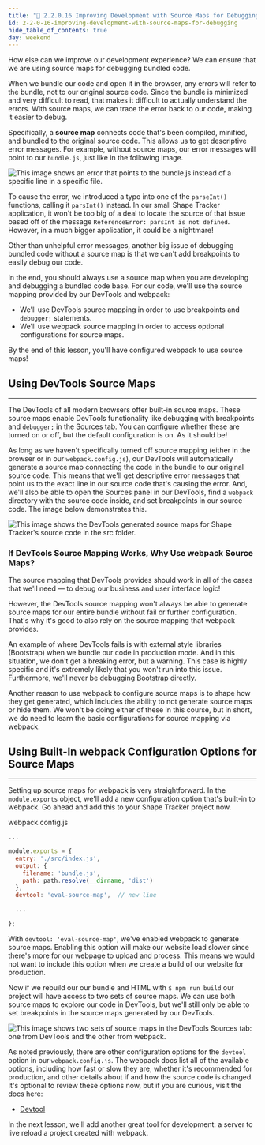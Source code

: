 ```yaml
---
title: "📓 2.2.0.16 Improving Development with Source Maps for Debugging"
id: 2-2-0-16-improving-development-with-source-maps-for-debugging
hide_table_of_contents: true
day: weekend
---
```


How else can we improve our development experience? We can ensure that we are using source maps for debugging bundled code.

When we bundle our code and open it in the browser, any errors will refer to the bundle, not to our original source code. Since the bundle is minimized and very difficult to read, that makes it difficult to actually understand the errors. With source maps, we can trace the error back to our code, making it easier to debug. 

Specifically, a **source map** connects code that's been compiled, minified, and bundled to the original source code. This allows us to get descriptive error messages. For example, without source maps, our error messages will point to our `bundle.js`, just like in the following image. 

![This image shows an error that points to the bundle.js instead of a specific line in a specific file.](https://learnhowtoprogram.s3.us-west-2.amazonaws.com/Intermediate+JavaScript/TDD-2020/error-pointing-to-webpack-bundle.png)

To cause the error, we introduced a typo into one of the `parseInt()` functions,  calling it `parsInt()` instead. In our small Shape Tracker application, it won't be too big of a deal to locate the source of that issue based off of the message `ReferenceError: parsInt is not defined`. However, in a much bigger application, it could be a nightmare! 

Other than unhelpful error messages, another big issue of debugging bundled code without a source map is that we can't add breakpoints to easily debug our code. 

In the end, you should always use a source map when you are developing and debugging a bundled code base. For our code, we'll use the source mapping provided by our DevTools and webpack:

* We'll use DevTools source mapping in order to use breakpoints and `debugger;` statements. 
* We'll use webpack source mapping in order to access optional configurations for source maps.

By the end of this lesson, you'll have configured webpack to use source maps!

## Using DevTools Source Maps
---

The DevTools of all modern browsers offer built-in source maps. These source maps enable DevTools functionality like debugging with breakpoints and `debugger;` in the Sources tab. You can configure whether these are turned on or off, but the default configuration is on. As it should be! 

As long as we haven't specifically turned off source mapping (either in the browser or in our `webpack.config.js`), our DevTools will automatically generate a source map connecting the code in the bundle to our original source code. This means that we'll get descriptive error messages that point us to the exact line in our source code that's causing the error. And, we'll also be able to open the Sources panel in our DevTools, find a `webpack` directory with the source code inside, and set breakpoints in our source code. The image below demonstrates this. 

![This image shows the DevTools generated source maps for Shape Tracker's source code in the `src` folder.](https://learnhowtoprogram.s3.us-west-2.amazonaws.com/Intermediate+JavaScript/TDD-2020/devtools-sourcemaps.png)

### If DevTools Source Mapping Works, Why Use webpack Source Maps?

The source mapping that DevTools provides should work in all of the cases that we'll need — to debug our business and user interface logic! 

However, the DevTools source mapping won't always be able to generate source maps for our entire bundle without fail or further configuration. That's why it's good to also rely on the source mapping that webpack provides. 

An example of where DevTools fails is with external style libraries (Bootstrap) when we bundle our code in production mode. And in this situation, we don't get a breaking error, but a warning. This case is highly specific and it's extremely likely that you won't run into this issue. Furthermore, we'll never be debugging Bootstrap directly. 

Another reason to use webpack to configure source maps is to shape how they get generated, which includes the ability to not generate source maps or hide them. We won't be doing either of these in this course, but in short, we do need to learn the basic configurations for source mapping via webpack. 

## Using Built-In webpack Configuration Options for Source Maps
---

Setting up source maps for webpack is very straightforward. In the `module.exports` object, we'll add a new configuration option that's built-in to webpack. Go ahead and add this to your Shape Tracker project now.

<div class="filename">webpack.config.js</div>

```js
...

module.exports = {
  entry: './src/index.js',
  output: {
    filename: 'bundle.js',
    path: path.resolve(__dirname, 'dist')
  },
  devtool: 'eval-source-map',  // new line

  ...

};
```

With `devtool: 'eval-source-map'`, we've enabled webpack to generate source maps. Enabling this option will make our website load slower since there's more for our webpage to upload and process. This means we would not want to include this option when we create a build of our website for production.

Now if we rebuild our our bundle and HTML with `$ npm run build` our project will have access to two sets of source maps. We can use both source maps to explore our code in DevTools, but we'll still only be able to set breakpoints in the source maps generated by our DevTools.

![This image shows two sets of source maps in the DevTools _Sources_ tab: one from DevTools and the other from webpack.](https://learnhowtoprogram.s3.us-west-2.amazonaws.com/Intermediate+JavaScript/TDD-2020/sourcemaps-devtools-and-webpack.png)

As noted previously, there are other configuration options for the `devtool` option in our `webpack.config.js`. The webpack docs list all of the available options, including how fast or slow they are, whether it's recommended for production, and other details about if and how the source code is changed. It's optional to review these options now, but if you are curious, visit the docs here:

* [Devtool](https://webpack.js.org/configuration/devtool/)

In the next lesson, we'll add another great tool for development: a server to live reload a project created with webpack.
